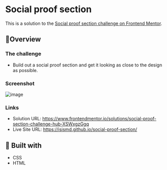 # Social proof section

This is a solution to the [Social proof section challenge on Frontend Mentor](https://www.frontendmentor.io/challenges/social-proof-section-6e0qTv_bA). 

## 🎈Overview

### The challenge
- Build out a social proof section and get it looking as close to the design as possible.

### Screenshot

![image](https://user-images.githubusercontent.com/97123796/159549684-6b1c33b8-b8ba-4934-b928-b82008b8c4c0.png)

### Links

- Solution URL: https://www.frontendmentor.io/solutions/social-proof-section-challenge-hub-XSWxgzGgq
- Live Site URL: https://isismd.github.io/social-proof-section/

## 🚀 Built with
- CSS
- HTML
